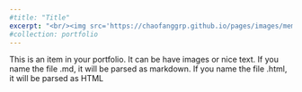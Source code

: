 ```yaml
--- 
#title: "Title" 
excerpt: "<br/><img src='https://chaofanggrp.github.io/pages/images/mem1.png'>" 
#collection: portfolio 
--- 
```


This is an item in your portfolio. It can be have images or nice text. If you name the file .md, it will be parsed as markdown. If you name the file .html, it will be parsed as HTML
